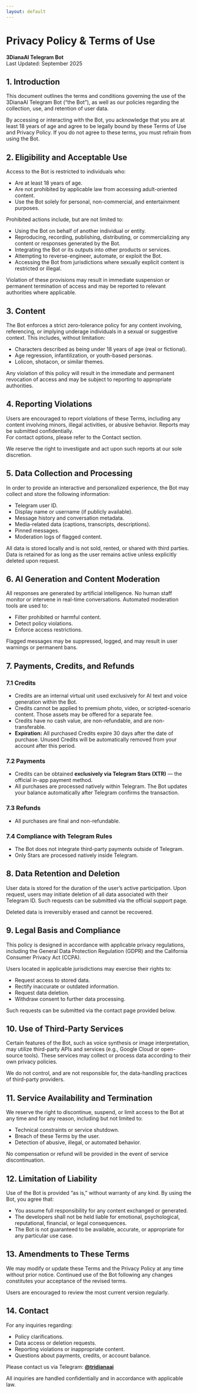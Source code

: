 ```yaml
---
layout: default
---
```


# Privacy Policy & Terms of Use  
**3DianaAI Telegram Bot**  
Last Updated: September 2025 

## 1. Introduction
This document outlines the terms and conditions governing the use of the 3DianaAI Telegram Bot (“the Bot”), as well as our policies regarding the collection, use, and retention of user data.

By accessing or interacting with the Bot, you acknowledge that you are at least 18 years of age and agree to be legally bound by these Terms of Use and Privacy Policy. If you do not agree to these terms, you must refrain from using the Bot.

## 2. Eligibility and Acceptable Use
Access to the Bot is restricted to individuals who:

- Are at least 18 years of age.  
- Are not prohibited by applicable law from accessing adult-oriented content.  
- Use the Bot solely for personal, non-commercial, and entertainment purposes.  

Prohibited actions include, but are not limited to:

- Using the Bot on behalf of another individual or entity.  
- Reproducing, recording, publishing, distributing, or commercializing any content or responses generated by the Bot.  
- Integrating the Bot or its outputs into other products or services.  
- Attempting to reverse-engineer, automate, or exploit the Bot.  
- Accessing the Bot from jurisdictions where sexually explicit content is restricted or illegal.  

Violation of these provisions may result in immediate suspension or permanent termination of access and may be reported to relevant authorities where applicable.

## 3. Content
The Bot enforces a strict zero-tolerance policy for any content involving, referencing, or implying underage individuals in a sexual or suggestive context. This includes, without limitation:

- Characters described as being under 18 years of age (real or fictional).  
- Age regression, infantilization, or youth-based personas.  
- Lolicon, shotacon, or similar themes.  

Any violation of this policy will result in the immediate and permanent revocation of access and may be subject to reporting to appropriate authorities.

## 4. Reporting Violations
Users are encouraged to report violations of these Terms, including any content involving minors, illegal activities, or abusive behavior. Reports may be submitted confidentially.  
For contact options, please refer to the Contact section.

We reserve the right to investigate and act upon such reports at our sole discretion.

## 5. Data Collection and Processing
In order to provide an interactive and personalized experience, the Bot may collect and store the following information:

- Telegram user ID.
- Display name or username (if publicly available).
- Message history and conversation metadata.
- Media-related data (captions, transcripts, descriptions).
- Pinned messages.
- Moderation logs of flagged content.

All data is stored locally and is not sold, rented, or shared with third parties. Data is retained for as long as the user remains active unless explicitly deleted upon request.

## 6. AI Generation and Content Moderation
All responses are generated by artificial intelligence. No human staff monitor or intervene in real-time conversations. Automated moderation tools are used to:

- Filter prohibited or harmful content.
- Detect policy violations.
- Enforce access restrictions.

Flagged messages may be suppressed, logged, and may result in user warnings or permanent bans.

## 7. Payments, Credits, and Refunds

### 7.1 Credits
- Credits are an internal virtual unit used exclusively for AI text and voice generation within the Bot.  
- Credits cannot be applied to premium photo, video, or scripted-scenario content. Those assets may be offered for a separate fee.  
- Credits have no cash value, are non-refundable, and are non-transferable.  
- **Expiration:** All purchased Credits expire 30 days after the date of purchase. Unused Credits will be automatically removed from your account after this period.

### 7.2 Payments
- Credits can be obtained **exclusively via Telegram Stars (XTR)** — the official in-app payment method.  
- All purchases are processed natively within Telegram. The Bot updates your balance automatically after Telegram confirms the transaction.

### 7.3 Refunds
- All purchases are final and non-refundable.

### 7.4 Compliance with Telegram Rules
- The Bot does not integrate third-party payments outside of Telegram.  
- Only Stars are processed natively inside Telegram.

## 8. Data Retention and Deletion
User data is stored for the duration of the user’s active participation. Upon request, users may initiate deletion of all data associated with their Telegram ID. Such requests can be submitted via the official support page.

Deleted data is irreversibly erased and cannot be recovered.

## 9. Legal Basis and Compliance
This policy is designed in accordance with applicable privacy regulations, including the General Data Protection Regulation (GDPR) and the California Consumer Privacy Act (CCPA).

Users located in applicable jurisdictions may exercise their rights to:

- Request access to stored data.  
- Rectify inaccurate or outdated information.  
- Request data deletion.  
- Withdraw consent to further data processing.  

Such requests can be submitted via the contact page provided below.

## 10. Use of Third-Party Services
Certain features of the Bot, such as voice synthesis or image interpretation, may utilize third-party APIs and services (e.g., Google Cloud or open-source tools). These services may collect or process data according to their own privacy policies.

We do not control, and are not responsible for, the data-handling practices of third-party providers.

## 11. Service Availability and Termination
We reserve the right to discontinue, suspend, or limit access to the Bot at any time and for any reason, including but not limited to:

- Technical constraints or service shutdown.  
- Breach of these Terms by the user.  
- Detection of abusive, illegal, or automated behavior.  

No compensation or refund will be provided in the event of service discontinuation.

## 12. Limitation of Liability
Use of the Bot is provided “as is,” without warranty of any kind. By using the Bot, you agree that:

- You assume full responsibility for any content exchanged or generated.  
- The developers shall not be held liable for emotional, psychological, reputational, financial, or legal consequences.  
- The Bot is not guaranteed to be available, accurate, or appropriate for any particular use case.

## 13. Amendments to These Terms
We may modify or update these Terms and the Privacy Policy at any time without prior notice. Continued use of the Bot following any changes constitutes your acceptance of the revised terms.

Users are encouraged to review the most current version regularly.

## 14. Contact
For any inquiries regarding:

- Policy clarifications.
- Data access or deletion requests.
- Reporting violations or inappropriate content.
- Questions about payments, credits, or account balance.

Please contact us via Telegram: [**@tridianaai**](https://t.me/tridianaai)

All inquiries are handled confidentially and in accordance with applicable law.
